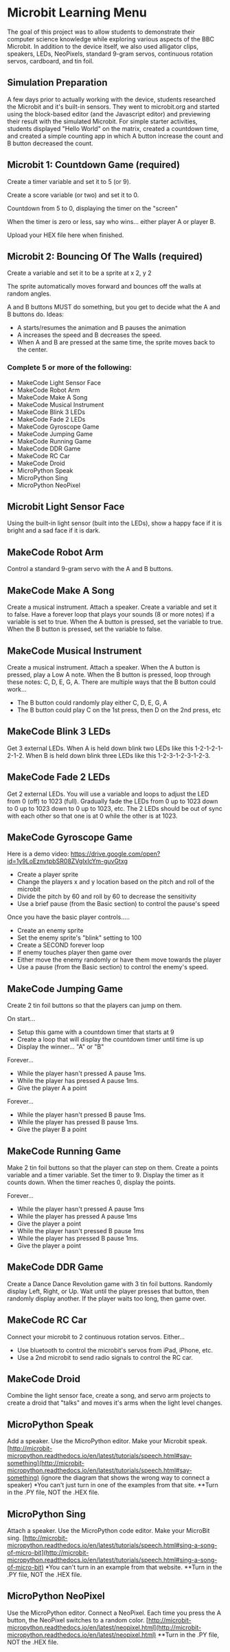# Microbit Learning Menu

The goal of this project was to allow students to demonstrate their computer science knowledge while exploring various aspects of the BBC Microbit. In addition to the device itself, we also used alligator clips, speakers, LEDs, NeoPixels, standard 9-gram servos, continuous rotation servos, cardboard, and tin foil.

## Simulation Preparation

A few days prior to actually working with the device, students researched the Microbit and it's built-in sensors. They went to microbit.org and started using the block-based editor (and the Javascript editor) and previewing their result with the simulated Microbit. For simple starter activities, students displayed "Hello World" on the matrix, created a countdown time, and created a simple counting app in which A button increase the count and B button decreased the count.

## Microbit 1: Countdown Game (required)
Create a timer variable and set it to 5 (or 9).

Create a score variable (or two) and set it to 0.

Countdown from 5 to 0, displaying the timer on the "screen"

When the timer is zero or less, say who wins... either player A or player B.

Upload your HEX file here when finished.

## Microbit 2: Bouncing Of The Walls (required)
Create a variable and set it to be a sprite at x 2, y 2

The sprite automatically moves forward and bounces off the walls at random angles.

A and B buttons MUST do something, but you get to decide what the A and B buttons do. Ideas:

-	A starts/resumes the animation and B pauses the animation
-	A increases the speed and B decreases the speed.
-	When A and B are pressed at the same time, the sprite moves back to the center.

### Complete 5 or more of the following:
-	MakeCode Light Sensor Face
-	MakeCode Robot Arm
-	MakeCode Make A Song
-	MakeCode Musical Instrument
-	MakeCode Blink 3 LEDs
-	MakeCode Fade 2 LEDs
-	MakeCode Gyroscope Game
-	MakeCode Jumping Game
-	MakeCode Running Game
-	MakeCode DDR Game
-	MakeCode RC Car
-	MakeCode Droid
-	MicroPython Speak
-	MicroPython Sing
-	MicroPython NeoPixel

## Microbit Light Sensor Face

Using the built-in light sensor (built into the LEDs), show a happy face if it is bright and a sad face if it is dark.

## MakeCode Robot Arm

Control a standard 9-gram servo with the A and B buttons.

## MakeCode Make A Song

Create a musical instrument. Attach a speaker.
Create a variable and set it to false.
Have a forever loop that plays your sounds (8 or more notes) if a variable is set to true.
When the A button is pressed, set the variable to true.
When the B button is pressed, set the variable to false.

## MakeCode Musical Instrument

Create a musical instrument. Attach a speaker.
When the A button is pressed, play a Low A note.
When the B button is pressed, loop through these notes: C, D, E, G, A.
There are multiple ways that the B button could work...
-	The B button could randomly play either C, D, E, G, A
-	The B button could play C on the 1st press, then D on the 2nd press, etc

## MakeCode Blink 3 LEDs

Get 3 external LEDs.
When A is held down blink two LEDs like this 1-2-1-2-1-2-1-2.
When B is held down blink three LEDs like this 1-2-3-1-2-3-1-2-3.

## MakeCode Fade 2 LEDs

Get 2 external LEDs.
You will use a variable and loops to adjust the LED from 0 (off) to 1023 (full).
Gradually fade the LEDs from 0 up to 1023 down to 0 up to 1023 down to 0 up to 1023, etc.
The 2 LEDs should be out of sync with each other so that one is at 0 while the other is at 1023.

## MakeCode Gyroscope Game

Here is a demo video: https://drive.google.com/open?id=1y9LoEznvtpbSR08ZVglxIcYm-guvGtxg
-	Create a player sprite
-	Change the players x and y location based on the pitch and roll of the microbit
-	Divide the pitch by 60 and roll by 60 to decrease the sensitivity
-	Use a brief pause (from the Basic section) to control the pause's speed

Once you have the basic player controls.....
-	Create an enemy sprite
-	Set the enemy sprite's "blink" setting to 100
-	Create a SECOND forever loop
-	If enemy touches player then game over
-	Either move the enemy randomly or have them move towards the player
-	Use a pause (from the Basic section) to control the enemy's speed.

## MakeCode Jumping Game

Create 2 tin foil buttons so that the players can jump on them.

On start...
-	Setup this game with a countdown timer that starts at 9
-	Create a loop that will display the countdown timer until time is up
-	Display the winner... "A" or "B"

Forever...
-	While the player hasn't pressed A pause 1ms.
-	While the player has pressed A pause 1ms.
-	Give the player A a point

Forever...
-	While the player hasn't pressed B pause 1ms.
-	While the player has pressed B pause 1ms.
-	Give the player B a point

## MakeCode Running Game

Make 2 tin foil buttons so that the player can step on them.
Create a points variable and a timer variable. Set the timer to 9. Display the timer as it counts down. When the timer reaches 0, display the points.

Forever...
-	While the player hasn't pressed A pause 1ms
-	While the player has pressed A pause 1ms
-	Give the player a point
-	While the player hasn't pressed B pause 1ms
-	While the player has pressed B pause 1ms.
-	Give the player a point

## MakeCode DDR Game

Create a Dance Dance Revolution game with 3 tin foil buttons.
Randomly display Left, Right, or Up.
Wait until the player presses that button, then randomly display another.
If the player waits too long, then game over.

## MakeCode RC Car

Connect your microbit to 2 continuous rotation servos.
Either...
-	Use bluetooth to control the microbit's servos from iPad, iPhone, etc.
-	Use a 2nd microbit to send radio signals to control the RC car.

## MakeCode Droid

Combine the light sensor face, create a song, and servo arm projects to create a droid that "talks" and moves it's arms when the light level changes.

## MicroPython Speak

Add a speaker. Use the MicroPython editor.
Make your Microbit speak.
[http://microbit-micropython.readthedocs.io/en/latest/tutorials/speech.html#say-something](http://microbit-micropython.readthedocs.io/en/latest/tutorials/speech.html#say-something) (ignore the diagram that shows the wrong way to connect a speaker)
*You can't just turn in one of the examples from that site.
**Turn in the .PY file, NOT the .HEX file.

## MicroPython Sing

Attach a speaker. Use the MicroPython code editor.
Make your MicroBit sing.
[http://microbit-micropython.readthedocs.io/en/latest/tutorials/speech.html#sing-a-song-of-micro-bit](http://microbit-micropython.readthedocs.io/en/latest/tutorials/speech.html#sing-a-song-of-micro-bit)
*You can't turn in an example from that website.
**Turn in the .PY file, NOT the .HEX file.

## MicroPython NeoPixel

Use the MicroPython editor.
Connect a NeoPixel.
Each time you press the A button, the NeoPixel switches to a random color.
[http://microbit-micropython.readthedocs.io/en/latest/neopixel.html](http://microbit-micropython.readthedocs.io/en/latest/neopixel.html)
**Turn in the .PY file, NOT the .HEX file.
